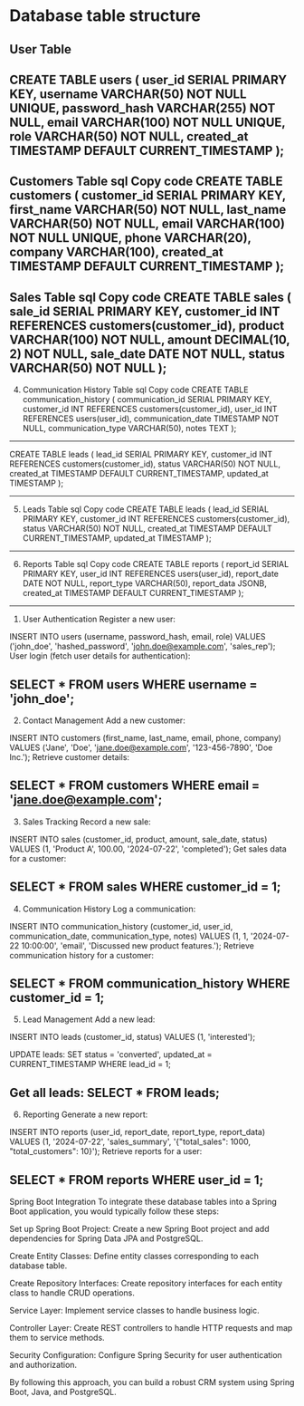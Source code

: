 Database table structure
=========================

User Table
-----------

CREATE TABLE users (
    user_id SERIAL PRIMARY KEY,
    username VARCHAR(50) NOT NULL UNIQUE,
    password_hash VARCHAR(255) NOT NULL,
    email VARCHAR(100) NOT NULL UNIQUE,
    role VARCHAR(50) NOT NULL,
    created_at TIMESTAMP DEFAULT CURRENT_TIMESTAMP
);
----------------------------------------------------------------------------------------
Customers Table
sql
Copy code
CREATE TABLE customers (
    customer_id SERIAL PRIMARY KEY,
    first_name VARCHAR(50) NOT NULL,
    last_name VARCHAR(50) NOT NULL,
    email VARCHAR(100) NOT NULL UNIQUE,
    phone VARCHAR(20),
    company VARCHAR(100),
    created_at TIMESTAMP DEFAULT CURRENT_TIMESTAMP
);
--------------------------------------------------------------------------------------------
Sales Table
sql
Copy code
CREATE TABLE sales (
    sale_id SERIAL PRIMARY KEY,
    customer_id INT REFERENCES customers(customer_id),
    product VARCHAR(100) NOT NULL,
    amount DECIMAL(10, 2) NOT NULL,
    sale_date DATE NOT NULL,
    status VARCHAR(50) NOT NULL
);
-----------------------------------------------------------------------------------------------------
4. Communication History Table
sql
Copy code
CREATE TABLE communication_history (
    communication_id SERIAL PRIMARY KEY,
    customer_id INT REFERENCES customers(customer_id),
    user_id INT REFERENCES users(user_id),
    communication_date TIMESTAMP NOT NULL,
    communication_type VARCHAR(50),
    notes TEXT
);
-----------------------------------------------------------------------------------------------------
CREATE TABLE leads (
    lead_id SERIAL PRIMARY KEY,
    customer_id INT REFERENCES customers(customer_id),
    status VARCHAR(50) NOT NULL,
    created_at TIMESTAMP DEFAULT CURRENT_TIMESTAMP,
    updated_at TIMESTAMP
);

-------------------------------------------------------------------------------------------------
5. Leads Table
sql
Copy code
CREATE TABLE leads (
    lead_id SERIAL PRIMARY KEY,
    customer_id INT REFERENCES customers(customer_id),
    status VARCHAR(50) NOT NULL,
    created_at TIMESTAMP DEFAULT CURRENT_TIMESTAMP,
    updated_at TIMESTAMP
);
------------------------------------------------------------------------------------------------
6. Reports Table
sql
Copy code
CREATE TABLE reports (
    report_id SERIAL PRIMARY KEY,
    user_id INT REFERENCES users(user_id),
    report_date DATE NOT NULL,
    report_type VARCHAR(50),
    report_data JSONB,
    created_at TIMESTAMP DEFAULT CURRENT_TIMESTAMP
);
----------------------------------------------------------------------------------------------------
1. User Authentication
Register a new user:


INSERT INTO users (username, password_hash, email, role)
VALUES ('john_doe', 'hashed_password', 'john.doe@example.com', 'sales_rep');
User login (fetch user details for authentication):


SELECT * FROM users WHERE username = 'john_doe';
---------------------------------------------------------------------------------------------------------------------------------------------
2. Contact Management
Add a new customer:


INSERT INTO customers (first_name, last_name, email, phone, company)
VALUES ('Jane', 'Doe', 'jane.doe@example.com', '123-456-7890', 'Doe Inc.');
Retrieve customer details:


SELECT * FROM customers WHERE email = 'jane.doe@example.com';
---------------------------------------------------------------------------------------------------------------------------------------------
3. Sales Tracking
Record a new sale:


INSERT INTO sales (customer_id, product, amount, sale_date, status)
VALUES (1, 'Product A', 100.00, '2024-07-22', 'completed');
Get sales data for a customer:


SELECT * FROM sales WHERE customer_id = 1;
---------------------------------------------------------------------------------------------------------------------------------------------
4. Communication History
Log a communication:


INSERT INTO communication_history (customer_id, user_id, communication_date, communication_type, notes)
VALUES (1, 1, '2024-07-22 10:00:00', 'email', 'Discussed new product features.');
Retrieve communication history for a customer:


SELECT * FROM communication_history WHERE customer_id = 1;
---------------------------------------------------------------------------------------------------------------------------------------------
5. Lead Management
Add a new lead:

INSERT INTO leads (customer_id, status)
VALUES (1, 'interested');

UPDATE leads:
SET status = 'converted', updated_at = CURRENT_TIMESTAMP
WHERE lead_id = 1;

Get all leads:
SELECT * FROM leads;
---------------------------------------------------------------------------------------------------------------------------------------------
6. Reporting
Generate a new report:

INSERT INTO reports (user_id, report_date, report_type, report_data)
VALUES (1, '2024-07-22', 'sales_summary', '{"total_sales": 1000, "total_customers": 10}');
Retrieve reports for a user:


SELECT * FROM reports WHERE user_id = 1;
---------------------------------------------------------------------------------------------------------------------------------------------
Spring Boot Integration
To integrate these database tables into a Spring Boot application, you would typically follow these steps:

Set up Spring Boot Project: Create a new Spring Boot project and add dependencies for Spring Data JPA and PostgreSQL.

Create Entity Classes: Define entity classes corresponding to each database table.

Create Repository Interfaces: Create repository interfaces for each entity class to handle CRUD operations.

Service Layer: Implement service classes to handle business logic.

Controller Layer: Create REST controllers to handle HTTP requests and map them to service methods.

Security Configuration: Configure Spring Security for user authentication and authorization.

By following this approach, you can build a robust CRM system using Spring Boot, Java, and PostgreSQL.
